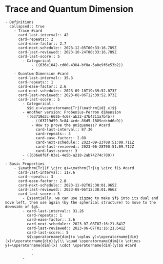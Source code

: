 # Trace and Quantum Dimension
	- Definitions
	  collapsed:: true
		- Trace #card
		  card-last-interval:: 42
		  card-repeats:: 2
		  card-ease-factor:: 2.7
		  card-next-schedule:: 2023-12-05T00:33:16.789Z
		  card-last-reviewed:: 2023-10-24T00:33:16.789Z
		  card-last-score:: 5
			- Categorical
				- ((636e1042-cd00-4384-bf8a-5a0e9f6e53b2))
				-
		- Quantum Dimension #card
		  card-last-interval:: 35.3
		  card-repeats:: 1
		  card-ease-factor:: 2.6
		  card-next-schedule:: 2023-09-10T19:39:52.073Z
		  card-last-reviewed:: 2023-08-06T12:39:52.073Z
		  card-last-score:: 5
			- Categorical:
			  $$d_x:=\operatorname{Tr}(\mathrm{id}_x)$$
			- Another version: Frobenius-Perron dimension
			  ((63719d3c-6026-4c67-ab32-d7b4211a7b4b))
				- ((63719d59-3c84-4cde-86d5-1889cdcbd6a9))
				- How to prove the uniqueness? #card
				  card-last-interval:: 87.36
				  card-repeats:: 3
				  card-ease-factor:: 2.08
				  card-next-schedule:: 2023-09-23T08:51:09.711Z
				  card-last-reviewed:: 2023-06-28T00:51:09.712Z
				  card-last-score:: 3
			- ((636e0f8f-03e1-4e5b-a210-2ab74274c700))
			-
	- Basic Properties
		- $\mathrm{Tr}(f \circ g)=\mathrm{Tr}(g \circ f)$ #card
		  card-last-interval:: 117.6
		  card-repeats:: 3
		  card-ease-factor:: 2.8
		  card-next-schedule:: 2023-12-02T02:38:01.965Z
		  card-last-reviewed:: 2023-08-06T12:38:01.966Z
		  card-last-score:: 5
			- Essentially, we can use zigzag to make $f$ into its dual and move left, them use again (by the spherical structure) to move to the downside of $g$.
			- card-last-interval:: 31.26
			  card-repeats:: 1
			  card-ease-factor:: 2.6
			  card-next-schedule:: 2023-07-08T07:16:21.641Z
			  card-last-reviewed:: 2023-06-07T01:16:21.641Z
			  card-last-score:: 5
			  $$\operatorname{dim}(x \oplus y)=\operatorname{dim}(x)+\operatorname{dim}(y)\\ \quad \operatorname{dim}(x \otimes y)=\operatorname{dim}(x) \cdot \operatorname{dim}(y)$$ #card
				-
				-
			-
